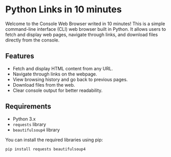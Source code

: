 # Python Links in 10 minutes
Welcome to the Console Web Browser writed in 10 minutes! This is a simple command-line interface (CLI) web browser built in Python. It allows users to fetch and display web pages, navigate through links, and download files directly from the console.

## Features

- Fetch and display HTML content from any URL.
- Navigate through links on the webpage.
- View browsing history and go back to previous pages.
- Download files from the web.
- Clear console output for better readability.

## Requirements

- Python 3.x
- `requests` library
- `beautifulsoup4` library

You can install the required libraries using pip:

```bash
pip install requests beautifulsoup4
